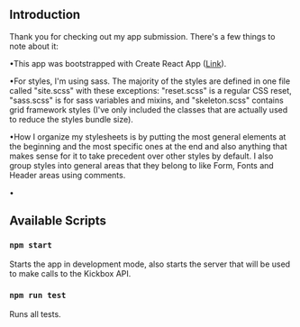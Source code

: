 ## Introduction

Thank you for checking out my app submission. There's a few things 
to note about it:

•This app was bootstrapped with Create React App ([Link](https://github.com/facebook/create-react-app)).

•For styles, I'm using sass. The majority of the styles 
are defined in one file called "site.scss" with these exceptions: "reset.scss" is a 
regular CSS reset, "sass.scss" is for sass variables and mixins,
  and "skeleton.scss" contains grid framework styles (I've only included 
  the classes that are actually used to reduce the styles bundle size).

•How I organize my stylesheets is by putting the most general elements 
at the beginning and the most specific ones at the end and also anything 
that makes sense for it to take precedent over other styles by default. 
I also group styles into general areas that they belong to like Form, 
Fonts and Header areas using comments.

•

## Available Scripts

### `npm start`

Starts the app in development mode, also starts the server that will be used to make calls to the Kickbox API.

### `npm run test`

Runs all tests.